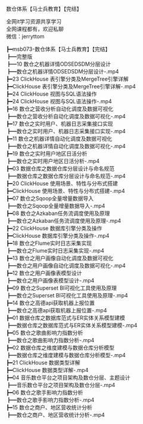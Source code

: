 数仓体系【马士兵教育】【完结】

全网it学习资源共享学习<br>全网课程都有，欢迎私聊<br>微信：jerryttom<br>

┣━msb073-数仓体系【马士兵教育】【完结】<br> ┣━完整版<br> ┣━10 数仓之机器详情ODSEDSDM分层设计<br> ┣━数仓之机器详情ODSEDSDM分层设计-.mp4<br> ┣━23 ClickHouse 表引擎分类及MergeTree引擎详解<br> ┣━ClickHouse 表引擎分类及MergeTree引擎详解-.mp4<br> ┣━24 ClickHouse 视图与SQL语法操作<br> ┣━24 ClickHouse 视图与SQL语法操作-.mp4<br> ┣━16 数仓之营收分析自动化调度及数据可视化<br> ┣━数仓之营收分析自动化调度及数据可视化-.mp4<br> ┣━17 数仓之实时用户、机器日志采集接口实现<br> ┣━数仓之实时用户、机器日志采集接口实现-.mp4<br> ┣━11 数仓之机器详情自动化调度及数据可视化<br> ┣━数仓之机器详情自动化调度及数据可视化-.mp4<br> ┣━19 数仓之实时用户地区日活分析<br> ┣━数仓之实时用户地区日活分析-.mp4<br> ┣━03 数据仓库之数据仓库分层设计与命名规范<br> ┣━数据仓库之数据仓库分层设计与命名规范-.mp4<br> ┣━20 ClickHouse 使用场景、特性与分布式搭建<br> ┣━ClickHouse 使用场景、特性与分布式搭建-.mp4<br> ┣━07 数仓之Sqoop全量增量数据导入<br> ┣━数仓之Sqoop全量增量数据导入-.mp4<br> ┣━08 数仓之Azkaban任务流调度使用及原理<br> ┣━数仓之Azkaban任务流调度使用及原理-.mp4<br> ┣━22 ClickHouse 数据库引擎分类及操作<br> ┣━ClickHouse 数据库引擎分类及操作-.mp4<br> ┣━18 数仓之Flume实时日志采集实现<br> ┣━数仓之Flume实时日志采集实现-.mp4<br> ┣━13 数仓之用户画像自动化调度及数据可视化<br> ┣━数仓之用户画像自动化调度及数据可视化-.mp4<br> ┣━12 数仓之用户画像表模型设计<br> ┣━数仓之用户画像表模型设计-.mp4<br> ┣━09 数仓之Superset BI可视化工具使用及原理<br> ┣━数仓之Superset BI可视化工具使用及原理-.mp4<br> ┣━14 数仓之高德api获取机器上报位置<br> ┣━数仓之高德api获取机器上报位置-.mp4<br> ┣━01 数据仓库之数据库范式与ER实体关系模型建模<br> ┣━数据仓库之数据库范式与ER实体关系模型建模-.mp4<br> ┣━05 数仓之歌曲影响力指数分析<br> ┣━数仓之歌曲影响力指数分析-.mp4<br> ┣━02 数据仓库之维度建模与数据仓库分析模型<br> ┣━数据仓库之维度建模与数据仓库分析模型-.mp4<br> ┣━21 ClickHouse 数据类型详解<br> ┣━ClickHouse 数据类型详解-.mp4<br> ┣━04 音乐数仓平台之项目架构及数仓分层、主题设计<br> ┣━音乐数仓平台之项目架构及数仓分层-.mp4<br> ┣━06 数仓之歌手影响力指数分析<br> ┣━数仓之歌手影响力指数分析-.mp4<br> ┣━15 数仓之商户、地区营收统计分析<br> ┣━数仓之商户、地区营收统计分析-.mp4